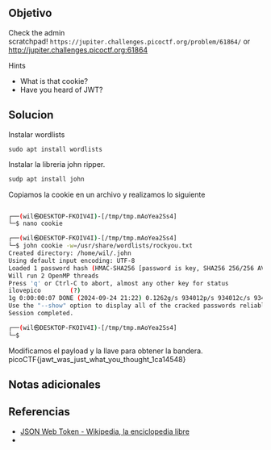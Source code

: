 ## Objetivo
Check the admin scratchpad! `https://jupiter.challenges.picoctf.org/problem/61864/` or http://jupiter.challenges.picoctf.org:61864

Hints
 - What is that cookie?
 - Have you heard of JWT?
## Solucion
Instalar wordlists
```
sudo apt install wordlists
```
Instalar la libreria john ripper.
```bash
sudp apt install john
```
Copiamos la cookie en un archivo y realizamos lo siguiente
```bash

┌──(wil㉿DESKTOP-FKOIV4I)-[/tmp/tmp.mAoYea2Ss4]
└─$ nano cookie

┌──(wil㉿DESKTOP-FKOIV4I)-[/tmp/tmp.mAoYea2Ss4]
└─$ john cookie -w=/usr/share/wordlists/rockyou.txt
Created directory: /home/wil/.john
Using default input encoding: UTF-8
Loaded 1 password hash (HMAC-SHA256 [password is key, SHA256 256/256 AVX2 8x])
Will run 2 OpenMP threads
Press 'q' or Ctrl-C to abort, almost any other key for status
ilovepico        (?)
1g 0:00:00:07 DONE (2024-09-24 21:22) 0.1262g/s 934012p/s 934012c/s 934012C/s iloverob4live345..ilovemymother@
Use the "--show" option to display all of the cracked passwords reliably
Session completed.

┌──(wil㉿DESKTOP-FKOIV4I)-[/tmp/tmp.mAoYea2Ss4]
└─$
```

Modificamos el payload y la llave para obtener la bandera.
picoCTF{jawt_was_just_what_you_thought_1ca14548}
## Notas adicionales
## Referencias
- [JSON Web Token - Wikipedia, la enciclopedia libre](https://es.wikipedia.org/wiki/JSON_Web_Token)
- 